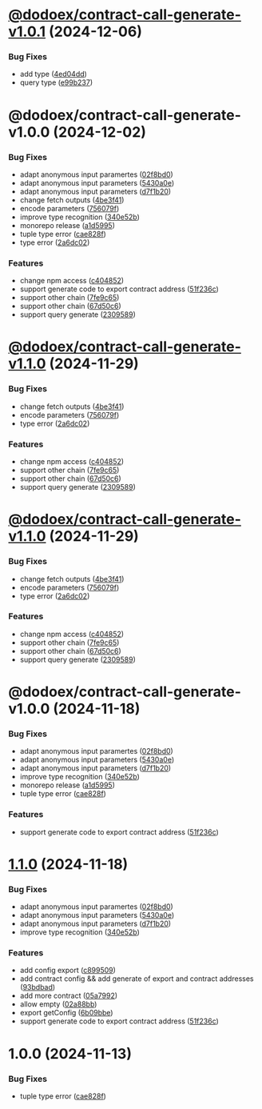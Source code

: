 # [@dodoex/contract-call-generate-v1.0.1](https://github.com/DODOEX/contract-request/compare/@dodoex/contract-call-generate-v1.0.0...@dodoex/contract-call-generate-v1.0.1) (2024-12-06)


### Bug Fixes

* add type ([4ed04dd](https://github.com/DODOEX/contract-request/commit/4ed04ddc43226de9236f4b394e9e4dea18ab2d10))
* query type ([e99b237](https://github.com/DODOEX/contract-request/commit/e99b237d2ac9949532bd8bce77247db8cd5529bf))

# @dodoex/contract-call-generate-v1.0.0 (2024-12-02)


### Bug Fixes

* adapt anonymous input paramertes ([02f8bd0](https://github.com/DODOEX/contract-request/commit/02f8bd0da6b1203b2e34a66ea7c46aa6e9b5bee9))
* adapt anonymous input parameters ([5430a0e](https://github.com/DODOEX/contract-request/commit/5430a0e6ed2cf0946338c033df7d091f93f67bfc))
* adapt anonymous input parameters ([d7f1b20](https://github.com/DODOEX/contract-request/commit/d7f1b206ab2caf7708f04b8b1234863304df85fd))
* change fetch outputs ([4be3f41](https://github.com/DODOEX/contract-request/commit/4be3f4191d57192dbd75ae0551297ec40ed481f7))
* encode parameters ([756079f](https://github.com/DODOEX/contract-request/commit/756079fc3648d91efbc9aa4707b1ee9784c49292))
* improve type recognition ([340e52b](https://github.com/DODOEX/contract-request/commit/340e52b6f0019dd6ce7f48f3d4ee68b0a03fd6ba))
* monorepo release ([a1d5995](https://github.com/DODOEX/contract-request/commit/a1d5995aeb89c3daa0c1a6fb2e341dc6a7c5ba5b))
* tuple type error ([cae828f](https://github.com/DODOEX/contract-request/commit/cae828fb61f7415e663e785663c07dae17ad7f47))
* type error ([2a6dc02](https://github.com/DODOEX/contract-request/commit/2a6dc02cfcdcfc36ad10848c54f294f5c3f074d6))


### Features

* change npm access ([c404852](https://github.com/DODOEX/contract-request/commit/c404852a7ff62d3c5590d2266c046beaca6695e9))
* support generate code to export contract address ([51f236c](https://github.com/DODOEX/contract-request/commit/51f236ca7899c9879b397285cba67e4411a1a2e8))
* support other chain ([7fe9c65](https://github.com/DODOEX/contract-request/commit/7fe9c656dd719b52cac215d96fc9da442f87913f))
* support other chain ([67d50c6](https://github.com/DODOEX/contract-request/commit/67d50c692bb0a584147ce518aeb07f1ef932e2aa))
* support query generate ([2309589](https://github.com/DODOEX/contract-request/commit/2309589d737beee71a553c3f8cd421ec19713790))

# [@dodoex/contract-call-generate-v1.1.0](https://github.com/DODOEX/contract-request/compare/@dodoex/contract-call-generate-v1.0.0...@dodoex/contract-call-generate-v1.1.0) (2024-11-29)


### Bug Fixes

* change fetch outputs ([4be3f41](https://github.com/DODOEX/contract-request/commit/4be3f4191d57192dbd75ae0551297ec40ed481f7))
* encode parameters ([756079f](https://github.com/DODOEX/contract-request/commit/756079fc3648d91efbc9aa4707b1ee9784c49292))
* type error ([2a6dc02](https://github.com/DODOEX/contract-request/commit/2a6dc02cfcdcfc36ad10848c54f294f5c3f074d6))


### Features

* change npm access ([c404852](https://github.com/DODOEX/contract-request/commit/c404852a7ff62d3c5590d2266c046beaca6695e9))
* support other chain ([7fe9c65](https://github.com/DODOEX/contract-request/commit/7fe9c656dd719b52cac215d96fc9da442f87913f))
* support other chain ([67d50c6](https://github.com/DODOEX/contract-request/commit/67d50c692bb0a584147ce518aeb07f1ef932e2aa))
* support query generate ([2309589](https://github.com/DODOEX/contract-request/commit/2309589d737beee71a553c3f8cd421ec19713790))

# [@dodoex/contract-call-generate-v1.1.0](https://github.com/DODOEX/contract-request/compare/@dodoex/contract-call-generate-v1.0.0...@dodoex/contract-call-generate-v1.1.0) (2024-11-29)


### Bug Fixes

* change fetch outputs ([4be3f41](https://github.com/DODOEX/contract-request/commit/4be3f4191d57192dbd75ae0551297ec40ed481f7))
* encode parameters ([756079f](https://github.com/DODOEX/contract-request/commit/756079fc3648d91efbc9aa4707b1ee9784c49292))
* type error ([2a6dc02](https://github.com/DODOEX/contract-request/commit/2a6dc02cfcdcfc36ad10848c54f294f5c3f074d6))


### Features

* change npm access ([c404852](https://github.com/DODOEX/contract-request/commit/c404852a7ff62d3c5590d2266c046beaca6695e9))
* support other chain ([7fe9c65](https://github.com/DODOEX/contract-request/commit/7fe9c656dd719b52cac215d96fc9da442f87913f))
* support other chain ([67d50c6](https://github.com/DODOEX/contract-request/commit/67d50c692bb0a584147ce518aeb07f1ef932e2aa))
* support query generate ([2309589](https://github.com/DODOEX/contract-request/commit/2309589d737beee71a553c3f8cd421ec19713790))

# @dodoex/contract-call-generate-v1.0.0 (2024-11-18)


### Bug Fixes

* adapt anonymous input paramertes ([02f8bd0](https://github.com/DODOEX/contract-request/commit/02f8bd0da6b1203b2e34a66ea7c46aa6e9b5bee9))
* adapt anonymous input parameters ([5430a0e](https://github.com/DODOEX/contract-request/commit/5430a0e6ed2cf0946338c033df7d091f93f67bfc))
* adapt anonymous input parameters ([d7f1b20](https://github.com/DODOEX/contract-request/commit/d7f1b206ab2caf7708f04b8b1234863304df85fd))
* improve type recognition ([340e52b](https://github.com/DODOEX/contract-request/commit/340e52b6f0019dd6ce7f48f3d4ee68b0a03fd6ba))
* monorepo release ([a1d5995](https://github.com/DODOEX/contract-request/commit/a1d5995aeb89c3daa0c1a6fb2e341dc6a7c5ba5b))
* tuple type error ([cae828f](https://github.com/DODOEX/contract-request/commit/cae828fb61f7415e663e785663c07dae17ad7f47))


### Features

* support generate code to export contract address ([51f236c](https://github.com/DODOEX/contract-request/commit/51f236ca7899c9879b397285cba67e4411a1a2e8))

# [1.1.0](https://github.com/DODOEX/contract-request/compare/v1.0.0...v1.1.0) (2024-11-18)


### Bug Fixes

* adapt anonymous input paramertes ([02f8bd0](https://github.com/DODOEX/contract-request/commit/02f8bd0da6b1203b2e34a66ea7c46aa6e9b5bee9))
* adapt anonymous input parameters ([5430a0e](https://github.com/DODOEX/contract-request/commit/5430a0e6ed2cf0946338c033df7d091f93f67bfc))
* adapt anonymous input parameters ([d7f1b20](https://github.com/DODOEX/contract-request/commit/d7f1b206ab2caf7708f04b8b1234863304df85fd))
* improve type recognition ([340e52b](https://github.com/DODOEX/contract-request/commit/340e52b6f0019dd6ce7f48f3d4ee68b0a03fd6ba))


### Features

* add config export ([c899509](https://github.com/DODOEX/contract-request/commit/c899509ebdf767ece3ab02771fd5a95d93f43f36))
* add contract config && add generate of export and contract addresses ([93bdbad](https://github.com/DODOEX/contract-request/commit/93bdbad2d9c222cd8551f659a23f9b0592bda397))
* add more contract ([05a7992](https://github.com/DODOEX/contract-request/commit/05a79925b7637fbc9174245c96eda6b78d93c9fa))
* allow empty ([02a88bb](https://github.com/DODOEX/contract-request/commit/02a88bbc3ad7a71528ba571b24122d7dd2cbeb2e))
* export getConfig ([6b09bbe](https://github.com/DODOEX/contract-request/commit/6b09bbed37a2f27f6fc50283e605bf55116cf260))
* support generate code to export contract address ([51f236c](https://github.com/DODOEX/contract-request/commit/51f236ca7899c9879b397285cba67e4411a1a2e8))

# 1.0.0 (2024-11-13)


### Bug Fixes

* tuple type error ([cae828f](https://github.com/DODOEX/contract-request/commit/cae828fb61f7415e663e785663c07dae17ad7f47))
